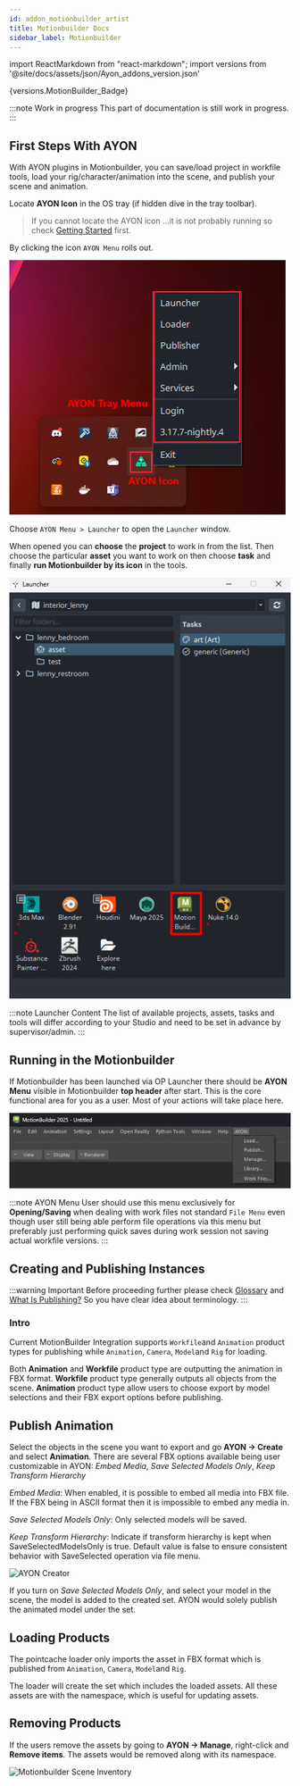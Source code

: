 ```yaml
---
id: addon_motionbuilder_artist
title: Motionbuilder Docs
sidebar_label: Motionbuilder
---
```


import ReactMarkdown from "react-markdown";
import versions from '@site/docs/assets/json/Ayon_addons_version.json'

<ReactMarkdown>
{versions.MotionBuilder_Badge}
</ReactMarkdown>

:::note Work in progress
This part of documentation is still work in progress.
:::
## First Steps With AYON
With AYON plugins in Motionbuilder, you can save/load project in workfile tools, load your rig/character/animation into the scene, and publish your scene and animation.

Locate **AYON Icon** in the OS tray (if hidden dive in the tray toolbar).

> If you cannot locate the AYON icon ...it is not probably running so check [Getting Started](artist_getting_started.md) first.

By clicking the icon  ```AYON Menu``` rolls out.

![Menu AYON](assets/3dsmax_tray_OP.png)

Choose ```AYON Menu > Launcher``` to open the ```Launcher``` window.

When opened you can **choose** the **project** to work in from the list. Then choose the particular **asset** you want to work on then choose **task**
and finally **run Motionbuilder by its icon** in the tools.

![AYON Launcher](assets/motionbuilder_ayon_launcher.png)

:::note Launcher Content
The list of available projects, assets, tasks and tools will differ according to your Studio and need to be set in advance by supervisor/admin.
:::

## Running in the Motionbuilder

If Motionbuilder has been launched via OP Launcher there should be **AYON Menu** visible in Motionbuilder **top header** after start.
This is the core functional area for you as a user. Most of your actions will take place here.

![AYON Launcher](assets/motionbuilder_ayon_menu.png)

:::note AYON Menu
User should use this menu exclusively for **Opening/Saving** when dealing with work files not standard ```File Menu``` even though user still being able perform file operations via this menu but preferably just performing quick saves during work session not saving actual workfile versions.
:::

## Creating and Publishing Instances

:::warning Important
Before proceeding further please check [Glossary](artist_concepts.md) and [What Is Publishing?](artist_publish.md) So you have clear idea about terminology.
:::

### Intro

Current MotionBuilder Integration supports ```Workfile```and ```Animation``` product types for publishing while ```Animation```, ```Camera```,
```Model```and ```Rig``` for loading.

Both **Animation** and **Workfile** product type are outputting the animation in FBX format. **Workfile** product type generally outputs all objects from the scene. **Animation** product type allow users to choose export by model selections and their FBX export options before publishing.

## Publish Animation
Select the objects in the scene you want to export and go **AYON -> Create** and select **Animation**.
There are several FBX options available being user customizable in AYON: *Embed Media*, *Save Selected Models Only*, *Keep Transform Hierarchy*

*Embed Media*: When enabled, it is possible to embed all media into FBX file. If the FBX being in ASCII format then it is impossible to embed any media in.

*Save Selected Models Only*: Only selected models will be saved.

*Keep Transform Hierarchy*: Indicate if transform hierarchy is kept when SaveSelectedModelsOnly is true. Default value is false to ensure consistent behavior with SaveSelected operation via file menu.


![AYON Creator](assets/motionbuilder_creator.png)

If you turn on *Save Selected Models Only*, and select your model in the scene, the model is added to the created set. AYON would solely publish the animated model under the set.


## Loading Products
The pointcache loader only imports the asset in FBX format which is published from ```Animation```, ```Camera```, ```Model```and ```Rig```.

The loader will create the set which includes the loaded assets. All these assets are with the namespace, which is useful for updating assets.

## Removing Products
If the users remove the assets by going to **AYON -> Manage**, right-click and **Remove items**. The assets would be removed along with its namespace.

![Motionbuilder Scene Inventory](assets/motionbuilder_scene_inventory.png)